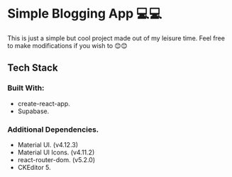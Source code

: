 # Simple Blogging App 💻💻

This is just a simple but cool project made out of my leisure time. Feel free to make modifications if you wish to 😊😊

## Tech Stack
### Built With:
- create-react-app.
- Supabase.

### Additional Dependencies.
- Material UI. (v4.12.3)
- Material UI Icons. (v4.11.2)
- react-router-dom. (v5.2.0)
- CKEditor 5.
